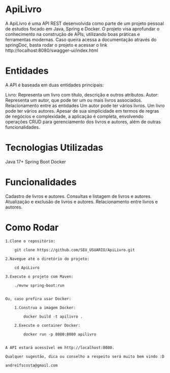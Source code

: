 # ApiLivro

A ApiLivro é uma API REST desenvolvida como parte de um projeto pessoal de estudos focado em Java, Spring e Docker. O projeto visa aprofundar o conhecimento na construção de APIs, utilizando boas práticas e ferramentas modernas.
Caso queira acessa a documentação através do springDoc, basta rodar o projeto e acessar o link http://localhost:8080/swagger-ui/index.html

# Entidades

A API é baseada em duas entidades principais:

Livro: Representa um livro com título, descrição e outros atributos.
Autor: Representa um autor, que pode ter um ou mais livros associados.
Relacionamento entre as entidades
Um autor pode ter vários livros.
Um livro pode ter vários autores.
Apesar de sua simplicidade em termos de regras de negócios e complexidade, a aplicação é completa, envolvendo operações CRUD para gerenciamento dos livros e autores, além de outras funcionalidades.

# Tecnologias Utilizadas

Java 17+
Spring Boot
Docker

# Funcionalidades

Cadastro de livros e autores.
Consultas e listagem de livros e autores.
Atualização e exclusão de livros e autores.
Relacionamento entre livros e autores.

# Como Rodar

    1.Clone o repositório:

        git clone https://github.com/SEU_USUARIO/ApiLivro.git

    2.Navegue até o diretório do projeto:

        cd ApiLivro

    3.Execute o projeto com Maven:

        ./mvnw spring-boot:run


    Ou, caso prefira usar Docker:

        1.Construa a imagem Docker:

            docker build -t apilivro .

        2.Execute o container Docker:

            docker run -p 8080:8080 apilivro


    A API estará acessível em http://localhost:8080.

    Qualquer sugestão, dica ou conselho a respeito será muito bem vindo :D

    andreifscosta@gmail.com
